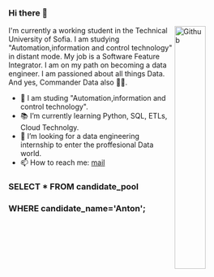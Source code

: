 ### Hi there 👋

<img width="35%" align="right" alt="Github" src="https://user-images.githubusercontent.com/48678280/88862734-4903af80-d201-11ea-968b-9c939d88a37c.gif" />

I'm currently a working student in the Technical University of Sofia. I am studying "Automation,information and control technology" in distant mode. My job is a Software Feature Integrator. I am on my path on becoming a data engineer. I am passioned about all things Data. And yes, Commander Data also 🖖🏻.

- 🔭 I am studing "Automation,information and control technology".
- 📚 I’m currently learning Python, SQL, ETLs, Cloud Technolgy.
- 👯 I’m looking for a data engineering internship to enter the proffesional Data world. 
- 📫 How to reach me: [mail](mailto:anton_kostov@protonmail.com)

### SELECT * FROM candidate_pool
### WHERE candidate_name='Anton';

